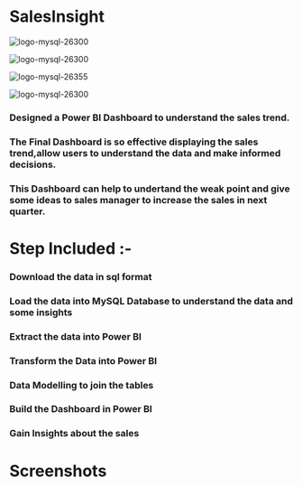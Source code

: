 # SalesInsight

![logo-mysql-26300](https://github.com/rounakgarg68/Sales-Insight/assets/87636522/50481f61-cf73-4d1e-90bc-b1094e78bd6c)


![logo-mysql-26300](https://github.com/rounakgarg68/Sales-Insight/assets/87636522/9d3c2e63-0928-421b-868f-857be8047113)

![logo-mysql-26355](https://github.com/rounakgarg68/Sales-Insight/assets/87636522/1488505c-c7db-46d8-be80-a2122851289d) 

![logo-mysql-26300](https://github.com/rounakgarg68/Sales-Insight/assets/87636522/f4a3062c-6250-4a46-a2b0-de43a5cdfe85)



### Designed a Power BI Dashboard to understand the sales trend.
### The Final Dashboard is so effective displaying the sales trend,allow users to understand the data and make informed decisions.
### This Dashboard can help to undertand the weak point and give some ideas to sales manager to increase the sales in next quarter.

# Step Included :- 
### Download the data in sql format
### Load the data into MySQL Database to understand the data and some insights
### Extract the data into Power BI
### Transform the Data into Power BI
### Data Modelling to join the tables
### Build the Dashboard in Power BI
### Gain Insights about the sales

# Screenshots
